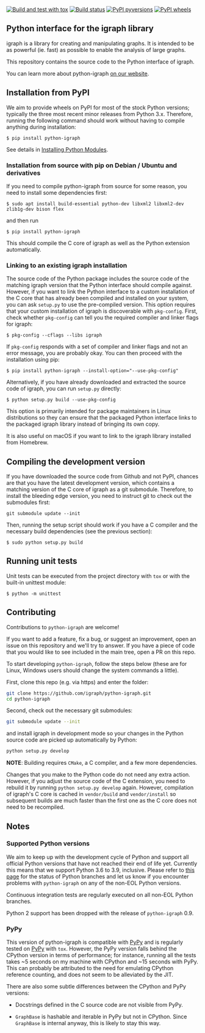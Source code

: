 
[![Build and test with tox](https://github.com/igraph/python-igraph/actions/workflows/build.yml/badge.svg)](https://github.com/igraph/python-igraph/actions/workflows/build.yml)
[![Build status](https://ci.appveyor.com/api/projects/status/55i1d4g65q11f9l5?svg=true)](https://ci.appveyor.com/project/ntamas/python-igraph-jst2e)
[![PyPI pyversions](https://img.shields.io/badge/python-3.6%20%7C%203.7%20%7C%203.8%20%7C%203.9-blue)](https://pypi.python.org/pypi/python-igraph)
[![PyPI wheels](https://img.shields.io/pypi/wheel/python-igraph.svg)](https://pypi.python.org/pypi/python-igraph)

Python interface for the igraph library
---------------------------------------

igraph is a library for creating and manipulating graphs. 
It is intended to be as powerful (ie. fast) as possible to enable the
analysis of large graphs. 

This repository contains the source code to the Python interface of
igraph.

You can learn more about python-igraph [on our website](http://igraph.org/python/).

## Installation from PyPI

We aim to provide wheels on PyPI for most of the stock Python versions;
typically the three most recent minor releases from Python 3.x. Therefore,
running the following command should work without having to compile anything
during installation:

```
$ pip install python-igraph
```

See details in [Installing Python Modules](https://docs.python.org/3/installing/).

### Installation from source with pip on Debian / Ubuntu and derivatives

If you need to compile python-igraph from source for some reason, you need to
install some dependencies first:

```
$ sudo apt install build-essential python-dev libxml2 libxml2-dev zlib1g-dev bison flex
```

and then run

```
$ pip install python-igraph
```

This should compile the C core of igraph as well as the Python extension
automatically.

### Linking to an existing igraph installation

The source code of the Python package includes the source code of the matching
igraph version that the Python interface should compile against. However, if
you want to link the Python interface to a custom installation of the C core
that has already been compiled and installed on your system, you can ask
`setup.py` to use the pre-compiled version. This option requires that your
custom installation of igraph is discoverable with `pkg-config`. First, check
whether `pkg-config` can tell you the required compiler and linker flags for
igraph:

```
$ pkg-config --cflags --libs igraph
```

If `pkg-config` responds with a set of compiler and linker flags and not an
error message, you are probably okay. You can then proceed with the
installation using pip:

```
$ pip install python-igraph --install-option="--use-pkg-config"
```

Alternatively, if you have already downloaded and extracted the source code
of igraph, you can run `setup.py` directly:

```
$ python setup.py build --use-pkg-config
```

This option is primarily intended for package maintainers in Linux
distributions so they can ensure that the packaged Python interface links to
the packaged igraph library instead of bringing its own copy.

It is also useful on macOS if you want to link to the igraph library installed
from Homebrew.

## Compiling the development version

If you have downloaded the source code from Github and not PyPI, chances are
that you have the latest development version, which contains a matching version
of the C core of igraph as a git submodule. Therefore, to install the bleeding
edge version, you need to instruct git to check out the submodules first:

```
git submodule update --init
```

Then, running the setup script should work if you have a C compiler and the
necessary build dependencies (see the previous section):

```
$ sudo python setup.py build
```

## Running unit tests

Unit tests can be executed from the project directory with `tox` or with the
built-in unittest module:

```
$ python -m unittest
```

## Contributing

Contributions to `python-igraph` are welcome!

If you want to add a feature, fix a bug, or suggest an improvement, open an
issue on this repository and we'll try to answer. If you have a piece of code
that you would like to see included in the main tree, open a PR on this repo.

To start developing `python-igraph`, follow the steps below (these are
for Linux, Windows users should change the system commands a little).

First, clone this repo (e.g. via https) and enter the folder:

```bash
git clone https://github.com/igraph/python-igraph.git
cd python-igraph
```

Second, check out the necessary git submodules:

```bash
git submodule update --init
```

and install igraph in development mode so your changes in the Python source
code are picked up automatically by Python:

```bash
python setup.py develop
```

**NOTE**: Building requires `CMake`, a C compiler, and a few more dependencies.

Changes that you make to the Python code do not need any extra action. However,
if you adjust the source code of the C extension, you need to rebuild it by running
`python setup.py develop` again. However, compilation of igraph's C core is
cached in ``vendor/build`` and ``vendor/install`` so subsequent builds are much
faster than the first one as the C core does not need to be recompiled.

## Notes

### Supported Python versions

We aim to keep up with the development cycle of Python and support all official
Python versions that have not reached their end of life yet. Currently this
means that we support Python 3.6 to 3.9, inclusive. Please refer to [this
page](https://devguide.python.org/#branchstatus) for the status of Python
branches and let us know if you encounter problems with `python-igraph` on any
of the non-EOL Python versions.

Continuous integration tests are regularly executed on all non-EOL Python
branches.

Python 2 support has been dropped with the release of `python-igraph` 0.9.

### PyPy

This version of python-igraph is compatible with [PyPy](http://pypy.org/) and
is regularly tested on [PyPy](http://pypy.org/) with ``tox``. However, the
PyPy version falls behind the CPython version in terms of performance; for
instance, running all the tests takes ~5 seconds on my machine with CPython and
~15 seconds with PyPy. This can probably be attributed to the need for
emulating CPython reference counting, and does not seem to be alleviated by the
JIT.

There are also some subtle differences between the CPython and PyPy versions:

- Docstrings defined in the C source code are not visible from PyPy.

- ``GraphBase`` is hashable and iterable in PyPy but not in CPython. Since
  ``GraphBase`` is internal anyway, this is likely to stay this way.

